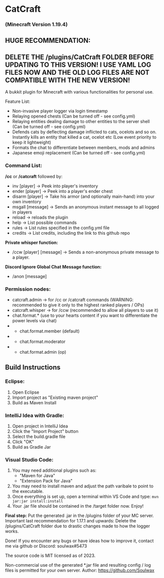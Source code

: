 # CatCraft
### (Minecraft Version 1.19.4)

## HUGE RECOMMENDATION:
## DELETE THE /plugins/CatCraft FOLDER BEFORE UPDATING TO THIS VERSION! I USE YAML LOG FILES NOW AND THE OLD LOG FILES ARE NOT COMPATIBLE WITH THE NEW VERSION!

A bukkit plugin for Minecraft with various functionalities for personal use.

Feature List:
- Non-invasive player logger via login timestamp
- Relaying opened chests (Can be turned off - see config.yml)
- Relaying entities dealing damage to other entities to the server shell (Can be turned off - see config.yml)
- Defends cats by deflecting damage inflicted to cats, ocelots and so on. Instantly kills an entity that killed a cat, ocelot etc (Low event priority to keep it lightweight)
- Formats the chat to differentiate between members, mods and admins
- Japanese emoji replacement (Can be turned off - see config.yml)


### Command List:

**/cc** or **/catcraft** followed by:
- inv [player] -> Peek into player's inventory
- ender [player] -> Peek into a player's ender chest
- disarm [player] -> Take his armor (and optionally main-hand) into your own inventory
- msgall [message] -> Sends an anonymous instant message to all logged in players
- reload -> reloads the plugin
- help -> List possible commands
- rules -> List rules specified in the config.yml file
- credits -> List credits, including the link to this github repo

**Private whisper function:**
- /ccw [player] [message] -> Sends a non-anonymous private message to a player.

**Discord Ignore Global Chat Message function:**
- /anon [message]

### Permission nodes:

- catcraft.admin -> for /cc or /catcraft commands (WARNING: recommended to give it only to the highest ranked players / OPs)
- catcraft.whisper -> for /ccw (recommended to allow all players to use it)
- chat.format.* (use to your hearts content if you want to differentiate the power levels via chat)
- - chat.format.member (default)
- - chat.format.moderator
- - chat.format.admin (op)


## Build Instructions
### Eclipse:
1. Open Eclipse
2. Import project as "Existing maven project"
3. Build as Maven Install

### IntelliJ Idea with Gradle:
1. Open project in IntelliJ Idea
2. Click the "Import Project" button
3. Select the build.gradle file
4. Click "OK"
5. Build as Gradle Jar

### Visual Studio Code:
1. You may need additional plugins such as:
   - "Maven for Java"
   - "Extension Pack for Java"
2. You may need to install maven and adjust the path varibale to point to the executable.
3. Once everything is set up, open a terminal within VS Code and type:
   ```mvn jar:jar install:install```
4. Your .jar file should be contained in the /target folder now. Enjoy!

**Final step:** Put the generated .jar in the /plugins folder of your MC server.
Important last recommendation for 1.17.1 and upwards: Delete the /plugins/CatCraft folder due to drastic changes made to how the logger works.

Done!
If you encounter any bugs or have ideas how to improve it, contact me via github or Discord: soulwax#5473


The source code is MIT licensed as of 2023.


Non-commercial use of the generated *.jar file and resulting config / log files is permitted for your own server. Author: https://github.com/Soulwax



